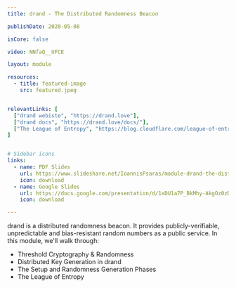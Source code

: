 ```yaml
---
title: drand - The Distributed Randomness Beacon

publishDate: 2020-05-08

isCore: false

video: NNfaQ__UFCE

layout: module

resources:
  - title: featured-image
    src: featured.jpeg


relevantLinks: [
  ["drand webiste", "https://drand.love"],
  ["drand docs", "https://drand.love/docs/"],
  ["The League of Entropy", "https://blog.cloudflare.com/league-of-entropy/"]
]


# Sidebar icons
links:
  - name: PDF Slides
    url: https://www.slideshare.net/IoannisPsaras/module-drand-the-distributed-randomness-beacon
    icon: download
  - name: Google Slides
    url: https://docs.google.com/presentation/d/1xDU1a7P_BkMhy-AkgOz0zDGqsGsE7HKx2bfwlzZ5fWc/edit?usp=sharing
    icon: download

---
```


drand is a distributed randomness beacon. It provides publicly-verifiable, unpredictable and bias-resistant random numbers as a public service. In this module, we'll walk through:
  - Threshold Cryptography & Randomness
  - Distributed Key Generation in drand
  - The Setup and Randomness Generation Phases
  - The League of Entropy
<!--more-->
